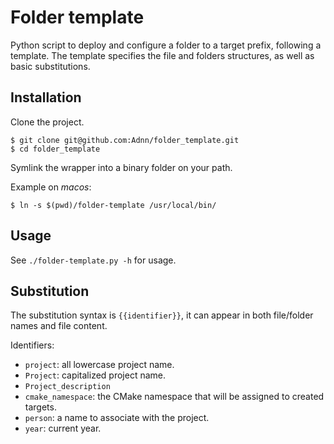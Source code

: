 # Folder template

Python script to deploy and configure a folder to a target prefix, following a template.
The template specifies the file and folders structures, as well as basic substitutions.

## Installation

Clone the project.

    $ git clone git@github.com:Adnn/folder_template.git
    $ cd folder_template

Symlink the wrapper into a binary folder on your path.

Example on _macos_:

    $ ln -s $(pwd)/folder-template /usr/local/bin/

## Usage

See `./folder-template.py -h` for usage.

## Substitution

The substitution syntax is `{{identifier}}`,
it can appear in both file/folder names and file content.

Identifiers:

* `project`: all lowercase project name.
* `Project`: capitalized project name.
* `Project_description`
* `cmake_namespace`: the CMake namespace that will be assigned to created targets.
* `person`: a name to associate with the project.
* `year`: current year.
